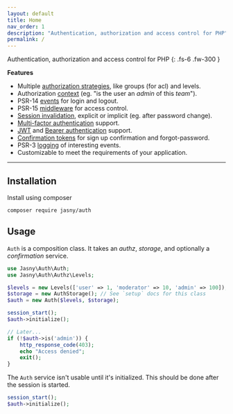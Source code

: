 ```yaml
---
layout: default
title: Home
nav_order: 1
description: "Authentication, authorization and access control for PHP"
permalink: /
---
```


Authentication, authorization and access control for PHP
{: .fs-6 .fw-300 }

**Features**

* Multiple [authorization strategies](setup/roles), like groups (for acl) and levels.
* Authorization [context](setup/context) (eg. "is the user an _admin_ of this _team_").  
* PSR-14 [events](authentication#events) for login and logout.
* PSR-15 [middleware](middleware) for access control.
* [Session invalidation](authentication#session-invalidation), explicit or implicit (eg.
    after password change).
* [Multi-factor authentication](mfa) support.
* [JWT](/sessions/jwt) and [Bearer authentication](sessions/bearer)
    support.
* [Confirmation tokens](confirmation) for sign up confirmation and forgot-password.
* PSR-3 [logging](logging) of interesting events.
* Customizable to meet the requirements of your application.

---

Installation
---

Install using composer

    composer require jasny/auth

Usage
---

`Auth` is a composition class. It takes an _authz_, _storage_, and optionally a _confirmation_ service.

```php
use Jasny\Auth\Auth;
use Jasny\Auth\Authz\Levels;

$levels = new Levels(['user' => 1, 'moderator' => 10, 'admin' => 100]);
$storage = new AuthStorage(); // See `setup` docs for this class
$auth = new Auth($levels, $storage);

session_start();
$auth->initialize();

// Later...
if (!$auth->is('admin')) {
    http_response_code(403);
    echo "Access denied";
    exit();
}
```

The `Auth` service isn't usable until it's initialized. This should be done after the session is started.

```php
session_start();
$auth->initialize();
```
